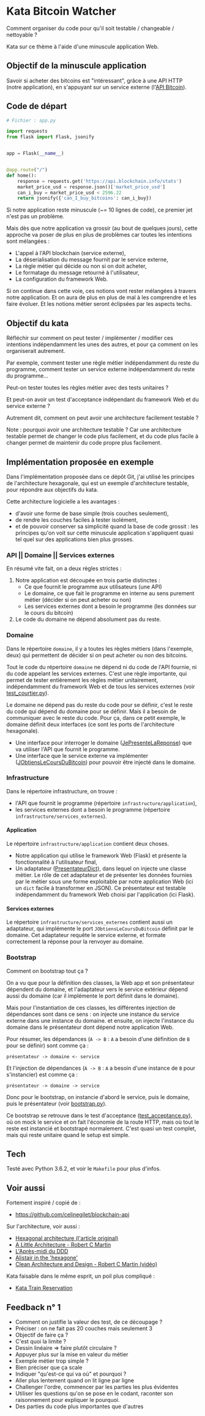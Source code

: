 # Kata Bitcoin Watcher

Comment organiser du code pour qu'il soit testable / changeable / nettoyable ?

Kata sur ce thème à l'aide d'une minuscule application Web.


## Objectif de la minuscule application

Savoir si acheter des bitcoins est "intéressant", grâce à une API HTTP (notre application), en s'appuyant sur un service externe (l'[API Bitcoin](https://api.blockchain.info/stats)).


## Code de départ

```python
# Fichier : app.py

import requests
from flask import Flask, jsonify


app = Flask(__name__)


@app.route("/")
def home():
    response = requests.get('https://api.blockchain.info/stats')
    market_price_usd = response.json()['market_price_usd']
    can_i_buy = market_price_usd < 2596.22
    return jsonify({'can_I_buy_bitcoins': can_i_buy})
```

Si notre application reste minuscule (~= 10 lignes de code), ce premier jet n'est pas un problème.

Mais dès que notre application va grossir (au bout de quelques jours), cette approche va poser de plus en plus de problèmes car toutes les intentions sont mélangées :

- L'appel à l'API blockchain (service externe),
- La déserialisation du message fournit par le service externe,
- La règle métier qui décide ou non si on doit acheter,
- Le formatage du message retourné à l'utilisateur,
- La configuration du framework Web.

Si on continue dans cette voie, ces notions vont rester mélangées à travers notre application. Et on aura de plus en plus de mal à les comprendre et les faire évoluer. Et les notions métier seront éclipsées par les aspects techs.


## Objectif du kata

Réfléchir sur comment on peut tester / implémenter / modifier ces intentions indépendamment les unes des autres, et pour ça comment on les organiserait autrement.

Par exemple, comment tester une règle métier indépendamment du reste du programme, comment tester un service externe indépendamment du reste du programme...

Peut-on tester toutes les règles métier avec des tests unitaires ?

Et peut-on avoir un test d'acceptance indépendant du framework Web et du service externe ?

Autrement dit, comment on peut avoir une architecture facilement testable ?

Note : pourquoi avoir une architecture testable ? Car une architecture testable permet de changer le code plus facilement, et du code plus facile à changer permet de maintenir du code propre plus facilement.


## Implémentation proposée en exemple

Dans l'implémentation proposée dans ce dépôt Git, j'ai utilisé les principes de l'architecture hexagonale, qui est un exemple d'architecture testable, pour répondre aux objectifs du kata.

Cette architecture logicielle a les avantages :
- d'avoir une forme de base simple (trois couches seulement),
- de rendre les couches faciles à tester isolément,
- et de pouvoir conserver sa simplicité quand la base de code grossit : les principes qu'on voit sur cette minuscule application s'appliquent quasi tel quel sur des applications bien plus grosses.


### API || Domaine || Services externes

En résumé vite fait, on a deux règles strictes :
1. Notre application est découpée en trois partie distinctes :
    - Ce que fournit le programme aux utilisateurs (une API)
    - Le domaine, ce que fait le programme en interne au sens purement métier (décider si on peut acheter ou non)
    - Les services externes dont a besoin le programme (les données sur le cours du bitcoin)
2. Le code du domaine ne dépend absolument pas du reste.

### Domaine

Dans le répertoire `domaine`, il y a toutes les règles métiers (dans l'exemple, deux) qui permettent de décider si on peut acheter ou non des bitcoins.

Tout le code du répertoire `domaine` ne dépend ni du code de l'API fournie, ni du code appelant les services externes. C'est une règle importante, qui permet de tester entièrement les règles métier unitairement, indépendamment du framework Web et de tous les services externes (voir [test_courtier.py](test/test_courtier.py)).

Le domaine ne dépend pas du reste du code pour se définir, c'est le reste du code qui dépend du domaine pour se définir. Mais il a besoin de communiquer avec le reste du code. Pour ça, dans ce petit exemple, le domaine définit deux interfaces (ce sont les ports de l'architecture hexagonale).
- Une interface pour interroger le domaine ([JePresenteLaReponse](domaine/je_presente_la_reponse.py)) que va utiliser l'API que fournit le programme.
- Une interface que le service externe va implémenter ([JObtiensLeCoursDuBitcoin](domaine/j_obtiens_le_cours_du_bitcoin.py)) pour pouvoir être injecté dans le domaine.

### Infrastructure

Dans le répertoire infrastructure, on trouve :
- l'API que fournit le programme (répertoire `infrastructure/application`),
- les services externes dont a besoin le programme (répertoire `infrastructure/services_externes`).

#### Application

Le répertoire `infrastructure/application` contient deux choses.

- Notre application qui utilise le framework Web (Flask) et présente la fonctionnalité à l'utilisateur final,
- Un adaptateur ([PresentateurDict](infrastructure/application/presentateurs/presentateur_dict.py)), dans lequel on injecte une classe métier. Le rôle de cet adaptateur et de présenter les données fournies par le métier sous une forme exploitable par notre application Web (ici un `dict` facile à transformer en JSON). Ce présentateur est testable indépendamment du framework Web choisi par l'application (ici Flask).

#### Services externes

Le répertoire `infrastructure/services_externes` contient aussi un adaptateur, qui implémente le port `JObtiensLeCoursDuBitcoin` définit par le domaine. Cet adaptateur requête le service externe, et formate correctement la réponse pour la renvoyer au domaine.


### Bootstrap

Comment on bootstrap tout ça ?

On a vu que pour la définition des classes, la Web app et son présentateur dépendent du domaine, et l'adaptateur vers le service extérieur dépend aussi du domaine (car il implémente le port définit dans le domaine).

Mais pour l'instantiation de ces classes, les différentes injection de dépendances sont dans ce sens : on injecte une instance du service externe dans une instance du domaine. et ensuite, on injecte l'instance du domaine dans le présentateur dont dépend notre application Web.

Pour résumer, les dépendances (`A -> B` : `A` a besoin d'une définition de `B` pour se définir) sont comme ça :

`présentateur -> domaine <- service`

Et l'injection de dépendances (`A -> B` : `A` a besoin d'une instance de `B` pour s'instancier) est comme ça :

`présentateur -> domaine -> service`

Donc pour le bootstrap, on instancie d'abord le service, puis le domaine, puis le présentateur (voir [bootstrap.py](infrastructure/bootstrap.py)). 

Ce bootstrap se retrouve dans le test d'acceptance ([test_acceptance.py](test/test_acceptance.py)), où on mock le service et on fait l'économie de la route HTTP, mais où tout le reste est instancié et bootstrapé normalement. C'est quasi un test complet, mais qui reste unitaire quand le setup est simple.


## Tech

Testé avec Python 3.6.2, et voir le `Makefile` pour plus d'infos.


## Voir aussi

Fortement inspiré / copié de :

- <https://github.com/celinegilet/blockchain-api>

Sur l'architecture, voir aussi :

- [Hexagonal architecture (l'article original)](http://alistair.cockburn.us/Hexagonal+architecture)
- [A Little Architecture - Robert C Martin](http://blog.cleancoder.com/uncle-bob/2016/01/04/ALittleArchitecture.html)
- [L'Après-midi du DDD](https://gist.github.com/sroccaserra/8681ea5fadc6a1dfb3bbeb0e4f6fe395)
- [Alistair in the 'hexagone'](https://gist.github.com/sroccaserra/d37aa6538696b5d94369ab13fbe3e63b)
- [Clean Architecture and Design - Robert C Martin (vidéo)](https://www.youtube.com/watch?v=Nsjsiz2A9mg)

Kata faisable dans le même esprit, un poil plus compliqué :

- [Kata Train Reservation](https://github.com/sroccaserra/kata-train-reservation)

## Feedback n° 1

- Comment on justifie la valeur des test, de ce découpage ?
- Préciser : on ne fait pas 20 couches mais seulement 3
- Objectif de faire ça ?
- C'est quoi la limite ?
- Dessin linéaire => faire plutôt circulaire ?
- Appuyer plus sur la mise en valeur du métier
- Exemple métier trop simple ?
- Bien préciser que ça scale
- Indiquer "qu'est-ce qui va où" et pourquoi ?
- Aller plus lentement quand on lit ligne par ligne
- Challenger l'ordre, commencer par les parties les plus évidentes
- Utiliser les questions qu'on se pose en le codant, raconter son raisonnement pour expliquer le pourquoi.
- Des parties du code plus importantes que d'autres
